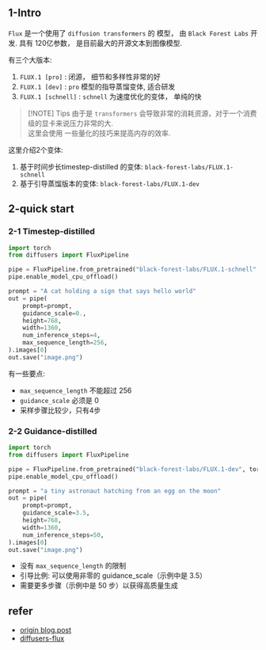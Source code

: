

## 1-Intro

`Flux` 是一个使用了 `diffusion transformers` 的 模型， 由 `Black Forest Labs` 开发. 具有 120亿参数， 是目前最大的开源文本到图像模型.


有三个大版本:

1. `FLUX.1 [pro]` : 闭源， 细节和多样性非常的好
2. `FLUX.1 [dev]` : `pro` 模型的指导蒸馏变体, 适合研发
3. `FLUX.1 [schnell]` : `schnell` 为速度优化的变体， 单纯的快


> [!NOTE] Tips
> 由于是 `transformers` 会导致非常的消耗资源，对于一个消费级的显卡来说压力非常的大.  
> 这里会使用 一些量化的技巧来提高内存的效率. 



这里介绍2个变体:

1. 基于时间步长timestep-distilled 的变体:  `black-forest-labs/FLUX.1-schnell`
2. 基于引导蒸馏版本的变体: `black-forest-labs/FLUX.1-dev`


## 2-quick start

### 2-1 Timestep-distilled

```python
import torch
from diffusers import FluxPipeline

pipe = FluxPipeline.from_pretrained("black-forest-labs/FLUX.1-schnell", torch_dtype=torch.bfloat16)
pipe.enable_model_cpu_offload()

prompt = "A cat holding a sign that says hello world"
out = pipe(
    prompt=prompt,
    guidance_scale=0.,
    height=768,
    width=1360,
    num_inference_steps=4,
    max_sequence_length=256,
).images[0]
out.save("image.png")
```

 有一些要点:

- `max_sequence_length` 不能超过 256
- `guidance_scale` 必须是 0 
- 采样步骤比较少，只有4步


### 2-2 Guidance-distilled

```python
import torch
from diffusers import FluxPipeline

pipe = FluxPipeline.from_pretrained("black-forest-labs/FLUX.1-dev", torch_dtype=torch.bfloat16)
pipe.enable_model_cpu_offload()

prompt = "a tiny astronaut hatching from an egg on the moon"
out = pipe(
    prompt=prompt,
    guidance_scale=3.5,
    height=768,
    width=1360,
    num_inference_steps=50,
).images[0]
out.save("image.png")

```


- 没有 `max_sequence_length` 的限制
- 引导比例: 可以使用非零的 guidance_scale（示例中是 3.5）
- 需要更多步骤（示例中是 50 步）以获得高质量生成

## refer

- [origin blog.post](https://blackforestlabs.ai/announcing-black-forest-labs/)
- [diffusers-flux](https://huggingface.co/docs/diffusers/v0.31.0/en/api/pipelines/flux#flux)

